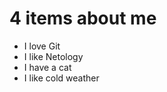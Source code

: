 # 4 items about me

- I love Git
- I like Netology
- I have a cat
- I like cold weather

[](..\item\oR5eReVPAJg.jpg)